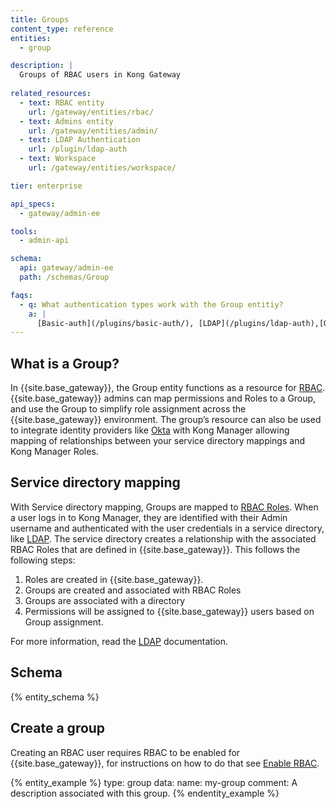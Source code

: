 ```yaml
---
title: Groups
content_type: reference
entities:
  - group

description: |
  Groups of RBAC users in Kong Gateway
  
related_resources:
  - text: RBAC entity
    url: /gateway/entities/rbac/
  - text: Admins entity
    url: /gateway/entities/admin/
  - text: LDAP Authentication
    url: /plugin/ldap-auth
  - text: Workspace
    url: /gateway/entities/workspace/

tier: enterprise

api_specs:
  - gateway/admin-ee

tools:
  - admin-api

schema:
  api: gateway/admin-ee
  path: /schemas/Group

faqs:
  - q: What authentication types work with the Group entitiy?
    a: |
      [Basic-auth](/plugins/basic-auth/), [LDAP](/plugins/ldap-auth),[OIDC](/plugins/oidc/).
---
```


## What is a Group?


In {{site.base_gateway}}, the Group entity functions as a resource for [RBAC](/gateway/entities/rbac/#role-configuration). {{site.base_gateway}} admins can map permissions and Roles to a Group, and use the Group to simplify role assignment across the {{site.base_gateway}} environment. The group’s resource can also be used to integrate identity providers like [Okta](/plugins/okta/) with Kong Manager allowing mapping of relationships between your service directory mappings and Kong Manager Roles.


## Service directory mapping

With Service directory mapping, Groups are mapped to [RBAC Roles](/gateway/entities/rbac/#role-configuration/). When a user logs in to Kong Manager, they are identified with their Admin username and authenticated with the user credentials in a service directory, like [LDAP](/plugins/ldap-auth/). The service directory creates a relationship with the associated RBAC Roles that are defined in {{site.base_gateway}}. This follows the following steps: 


1. Roles are created in {{site.base_gateway}}.
2. Groups are created and associated with RBAC Roles
3. Groups are associated with a directory
4. Permissions will be assigned to {{site.base_gateway}} users based on Group assignment.

For more information, read the [LDAP](/plugins/ldap-auth/) documentation.


## Schema

{% entity_schema %}

## Create a group

Creating an RBAC user requires RBAC to be enabled for {{site.base_gateway}}, for instructions on how to do that see [Enable RBAC](/gateway/entities/#enable-rbac).

{% entity_example %}
type: group
data:
  name: my-group
  comment: A description associated with this group.
{% endentity_example %}
